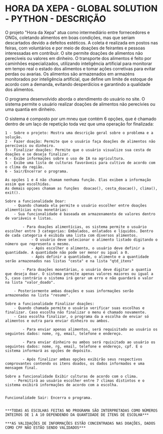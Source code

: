 # HORA DA XEPA - GLOBAL SOLUTION - PYTHON - DESCRIÇÃO



O projeto "Hora da Xepa" atua como intermediário entre fornecedores e ONGs, coletando alimentos em boas condições, mas que seriam descartados devido a defeitos estéticos. A coleta é realizada em postos nas feiras, com voluntários e por meio de doações de feirantes e pessoas interessadas em contribuir. O site permite doações de alimentos não perecíveis ou valores em dinheiro. O transporte dos alimentos é feito por caminhões especializados, utilizando inteligência artificial para monitorar em tempo real o estado dos alimentos e tomar ações corretivas para evitar perdas ou avarias. Os alimentos são armazenados em armazéns monitorados por inteligência artificial, que define um limite de estoque de acordo com a demanda, evitando desperdícios e garantindo a qualidade dos alimentos.


O programa desenvolvido aborda o atendimento do usuário no site. O sistema permite o usuário realizar doações de alimentos não perecívies ou uma quantia em dinheiro.

O sistema é composto por um mneu que contém 6 opções, que é chamado dentro de um laço de repetição toda vez que uma operação for finalizada: 

    1 - Sobre o projeto: Mostra uma descrição geral sobre o problema e a solução.
    2 - Fazer doação: Permite que o usuário faça doações de alimentos não perecíveis ou dinheiro.
    3 - Finalizar doações: Permite que o usuário visualize sua cesta de doações e se deseja finalizar.
    4 - Exibe informações sobre o uso de IA na agricultura.
    5 - Exibe uma lista de culturas favoráveis para cultivo de acordo com o clima da região.
    6 - Sair/Encerrar o programa.

    As opções 1 e 4 não chamam nenhuma função. Elas exibem a informação assim que escolhidas.
    As demais opçoes chamam as funções  doacao(), cesta_doacao(), clima(), exit().

    Sobre a funcionalidade Doar:
        - Quando chamada ela permite o usuário escolher entre doações alimentícias e/ou monetárias:
        - Sua funcionalidade é baseada em armazenamento de valores dentro de variáveis e listas.

            - Para doações alimentícias, os sistema permite o usuário escolher entre 3 categorias: Embalados, enlatados e líquidos. Dentro de cada categoria é exibida uma lista com diversos alimentos.
                - O usuário deve selecionar o alimento listado digitando o número que representa o mesmo.
                - Após escolher o alimento, o usuário deve definir a quantidade. A quantidade não pode ser menor ou igual a 0.
                - Após definir a quantidade, o alimento e a quantidade serão armazenados nas listas "cesta" e na lista "qtd_itens"

            - Para doações monetárias, o usuário deve digitar a quantia que deseja doar. O sistema permite apenas valores maiores ou igual a 5, caso contrário o sistema irá gerar um erro e não guardará o valor na lista "valor_doado".

        - Posteriormente ambas doações e suas informações serão armazenadas na lista "resumo".

    Sobre a funcionalidade Finalizar doações:
        - Quando chamada permite o usuário verificar suas escolhas e finalizar. Caso escolha não finalizar o menu é chamado novamente.
        - Caso escolha finalizar, o programa da a escolha de enviar só alimentos e outra para enviar dinheiro ou ambos.

            - Para enviar apenas alimentos, será requisitado ao usuário os seguintes dados: nome, rg, email, telefone e endereço.

            - Para enviar dinheiro ou ambos será rquisitado ao usuário os seguintes dados: nome, rg, email, telefone e endereço, cpf. E o sistema informará as opções de depósito.

            - Após finalizar ambas opções exibirão seus respectivos comprovantes contendo os itens doados, os dados informados e uma mensagem final.

    Sobre a funcionalidade Exibir culturas de acordo com o clima.
        - Permitirá ao usuário escolher entre 7 climas distintos e o sistema exibirá informações de acordo com a escolha.


    Funcionalidade Sair: Encerra o programa.


    ***TODAS AS ESCOLHAS FEITAS NO PROGRAMA SÃO INTERPRETADAS COMO NÚMEROS INTEIROS DE 1 A 10 DEPENDENDO DA QUANTIDADE DE ITENS DE ESCOLHA***

    ***AS VALIDAÇÕES DE INFORMAÇÕES ESTÃO CONCENTRADAS NAS DOAÇÕES, DADOS COMO CPF NÃO ESTÃO SENDO VALIDADOS***

    
